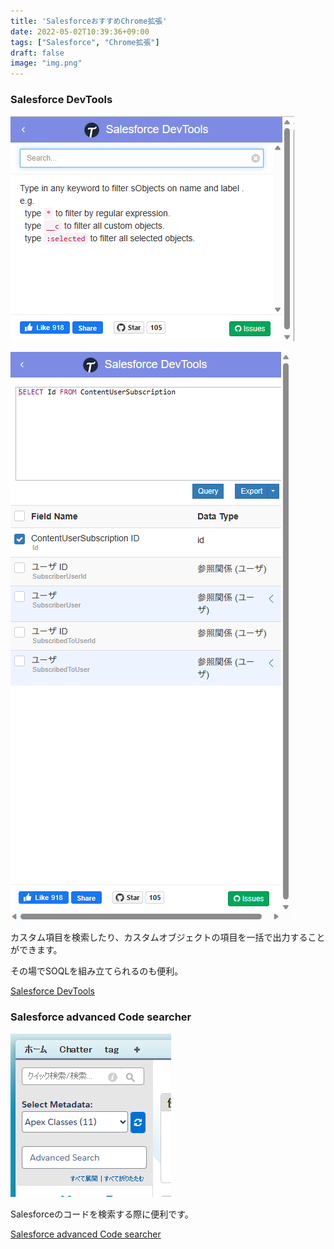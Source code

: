 ```yaml
---
title: 'SalesforceおすすめChrome拡張'
date: 2022-05-02T10:39:36+09:00
tags: ["Salesforce", "Chrome拡張"]
draft: false
image: "img.png"
---
```


### Salesforce DevTools

![img_1.png](img_1.png)

![img_2.png](img_2.png)

カスタム項目を検索したり、カスタムオブジェクトの項目を一括で出力することができます。

その場でSOQLを組み立てられるのも便利。

[Salesforce DevTools](https://chrome.google.com/webstore/detail/salesforce-devtools/ehgmhinnhggigkogkbhnbodhbfjgncjf)

### Salesforce advanced Code searcher

![img.png](img.png)

Salesforceのコードを検索する際に便利です。

[Salesforce advanced Code searcher](https://chrome.google.com/webstore/detail/salesforce-advanced-code/lnkgcmpjkkkeffambkllliefdpjdklmi)